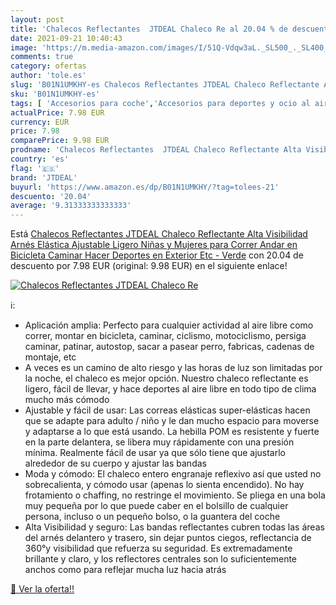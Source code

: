 ```yaml
---
layout: post
title: 'Chalecos Reflectantes  JTDEAL Chaleco Re al 20.04 % de descuento'
date: 2021-09-21 10:40:43
image: 'https://m.media-amazon.com/images/I/51Q-Vdqw3aL._SL500_._SL400_.jpg'
comments: true
category: ofertas
author: 'tole.es'
slug: 'B01N1UMKHY-es Chalecos Reflectantes JTDEAL Chaleco Reflectante Alta...'
sku: 'B01N1UMKHY-es'
tags: [ 'Accesorios para coche','Accesorios para deportes y ocio al aire libre','Asistencia en carretera para coche','Chaquetas y chalecos de alta visibilidad','Coche y moto','Deportes y aire libre','Reflectores de running','bicicleta','jtdeal', ]
actualPrice: 7.98 EUR
currency: EUR
price: 7.98
comparePrice: 9.98 EUR
prodname: 'Chalecos Reflectantes  JTDEAL Chaleco Reflectante Alta Visibilidad Arnés Elástica Ajustable Ligero  Niñas y Mujeres  para Correr  Andar en Bicicleta  Caminar  Hacer Deportes en Exterior Etc - Verde'
country: 'es'
flag: '🇪🇸'
brand: 'JTDEAL'
buyurl: 'https://www.amazon.es/dp/B01N1UMKHY/?tag=tolees-21'
descuento: '20.04'
average: '9.31333333333333'
---
```


Está [Chalecos Reflectantes  JTDEAL Chaleco Reflectante Alta Visibilidad Arnés Elástica Ajustable Ligero  Niñas y Mujeres  para Correr  Andar en Bicicleta  Caminar  Hacer Deportes en Exterior Etc - Verde](https://www.amazon.es/dp/B01N1UMKHY/?tag=tolees-21) con 20.04 de descuento por 7.98 EUR (original: 9.98 EUR) en el siguiente enlace!

[![Chalecos Reflectantes  JTDEAL Chaleco Re](https://m.media-amazon.com/images/I/51Q-Vdqw3aL._SL500_._SL400_.jpg)](https://www.amazon.es/dp/B01N1UMKHY/?tag=tolees-21)

ℹ️:

- Aplicación amplia: Perfecto para cualquier actividad al aire libre como correr, montar en bicicleta, caminar, ciclismo, motociclismo, persiga caminar, patinar, autostop, sacar a pasear perro, fabricas, cadenas de montaje, etc
- A veces es un camino de alto riesgo y las horas de luz son limitadas por la noche, el chaleco es mejor opción. Nuestro chaleco reflectante es ligero, fácil de llevar, y hace deportes al aire libre en todo tipo de clima mucho más cómodo
- Ajustable y fácil de usar: Las correas elásticas super-elásticas hacen que se adapte para adulto / niño y le dan mucho espacio para moverse y adaptarse a lo que está usando. La hebilla POM es resistente y fuerte en la parte delantera, se libera muy rápidamente con una presión mínima. Realmente fácil de usar ya que sólo tiene que ajustarlo alrededor de su cuerpo y ajustar las bandas
- Moda y cómodo: El chaleco entero engranaje reflexivo así que usted no sobrecalienta, y cómodo usar (apenas lo sienta encendido). No hay frotamiento o chaffing, no restringe el movimiento. Se pliega en una bola muy pequeña por lo que puede caber en el bolsillo de cualquier persona, incluso o un pequeño bolso, o la guantera del coche
- Alta Visibilidad y seguro: Las bandas reflectantes cubren todas las áreas del arnés delantero y trasero, sin dejar puntos ciegos, reflectancia de 360°y visibilidad que refuerza su seguridad. Es extremadamente brillante y claro, y los reflectores centrales son lo suficientemente anchos como para reflejar mucha luz hacia atrás

[🛒 Ver la oferta!!](https://www.amazon.es/dp/B01N1UMKHY/?tag=tolees-21)
